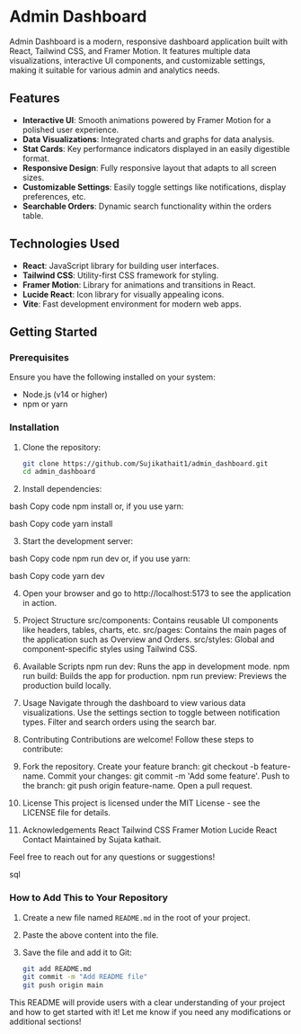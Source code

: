 # Admin Dashboard

Admin Dashboard is a modern, responsive dashboard application built with React, Tailwind CSS, and Framer Motion. It features multiple data visualizations, interactive UI components, and customizable settings, making it suitable for various admin and analytics needs.

## Features

- **Interactive UI**: Smooth animations powered by Framer Motion for a polished user experience.
- **Data Visualizations**: Integrated charts and graphs for data analysis.
- **Stat Cards**: Key performance indicators displayed in an easily digestible format.
- **Responsive Design**: Fully responsive layout that adapts to all screen sizes.
- **Customizable Settings**: Easily toggle settings like notifications, display preferences, etc.
- **Searchable Orders**: Dynamic search functionality within the orders table.

## Technologies Used

- **React**: JavaScript library for building user interfaces.
- **Tailwind CSS**: Utility-first CSS framework for styling.
- **Framer Motion**: Library for animations and transitions in React.
- **Lucide React**: Icon library for visually appealing icons.
- **Vite**: Fast development environment for modern web apps.

## Getting Started

### Prerequisites

Ensure you have the following installed on your system:

- Node.js (v14 or higher)
- npm or yarn

### Installation

1. Clone the repository:

   ```bash
   git clone https://github.com/Sujikathait1/admin_dashboard.git
   cd admin_dashboard
   
2. Install dependencies:

bash
Copy code
npm install
or, if you use yarn:

bash
Copy code
yarn install

3. Start the development server:

bash
Copy code
npm run dev
or, if you use yarn:

bash
Copy code
yarn dev

4. Open your browser and go to http://localhost:5173 to see the application in action.

5. Project Structure
src/components: Contains reusable UI components like headers, tables, charts, etc.
src/pages: Contains the main pages of the application such as Overview and Orders.
src/styles: Global and component-specific styles using Tailwind CSS.

7. Available Scripts
npm run dev: Runs the app in development mode.
npm run build: Builds the app for production.
npm run preview: Previews the production build locally.

9. Usage
Navigate through the dashboard to view various data visualizations.
Use the settings section to toggle between notification types.
Filter and search orders using the search bar.

9. Contributing
Contributions are welcome! Follow these steps to contribute:

10. Fork the repository.
Create your feature branch: git checkout -b feature-name.
Commit your changes: git commit -m 'Add some feature'.
Push to the branch: git push origin feature-name.
Open a pull request.

12. License
This project is licensed under the MIT License - see the LICENSE file for details.

13. Acknowledgements
React
Tailwind CSS
Framer Motion
Lucide React
Contact
Maintained by Sujata kathait.

Feel free to reach out for any questions or suggestions!

sql
### How to Add This to Your Repository

1. Create a new file named `README.md` in the root of your project.
2. Paste the above content into the file.
3. Save the file and add it to Git:

   ```bash
   git add README.md
   git commit -m "Add README file"
   git push origin main
This README will provide users with a clear understanding of your project and how to get started with it! Let me know if you need any modifications or additional sections!
